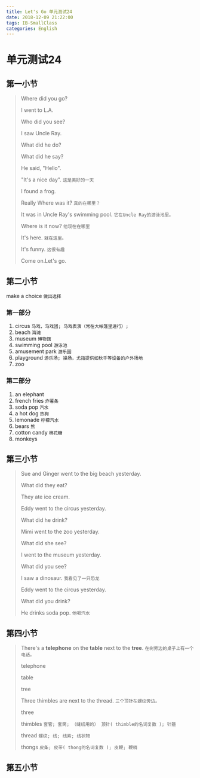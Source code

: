 ```yaml
---
title: Let's Go 单元测试24
date: 2018-12-09 21:22:00
tags: IB-SmallClass
categories: English
---
```



# 单元测试24

## 第一小节

> Where did you go?
> 
> I went to L.A.
> 
> Who did you see?
> 
> I saw Uncle Ray.
> 
> What did  he do?
> 
> What did he say?
> 
> He said, "Hello".
> 
> "It's a nice day". `这是美好的一天`
> 
> I found a frog.
> 
> Really Where was it? `真的在哪里？`
> 
> It was in Uncle Ray's swimming pool. `它在Uncle Ray的游泳池里。`
> 
> Where is it now? `他现在在哪里`
> 
> It's here. `就在这里。`
> 
> It's funny. `这很有趣`
> 
> Come on.Let's go.


## 第二小节

make a choice `做出选择`

### 第一部分

1. circus `马戏，马戏团; 马戏表演（常在大帐篷里进行）; `
2. beach `海滩`
3. museum `博物馆`
4. swimming pool `游泳池`
5. amusement park `游乐园`
6. playground `游乐场; 操场，尤指提供如秋千等设备的户外场地`
7. zoo

### 第二部分

1. an elephant
2. french fries `炸薯条`
3. soda pop `汽水`
4. a hot dog `热狗`
5. lemonade `柠檬汽水`
6. bears `熊`
7. cotton candy `棉花糖`
8. monkeys

## 第三小节

> Sue and Ginger went to the big beach yesterday.
> 
> What  did they eat?
> 
> They ate ice cream.
> 
> Eddy went to the circus yesterday. 
> 
> What did he drink?
> 
> Mimi went to the zoo yesterday.
> 
> What did she see?
> 
> I went to the museum yesterday.
> 
> What did you see?
> 
> I saw a dinosaur. `我看见了一只恐龙`
> 
> Eddy went to the circus yesterday.
> 
> What did you drink?
> 
> He drinks soda pop. `他喝汽水`
> 
> 


## 第四小节

> There's a **telephone** on the **table** next to the **tree**. `在树旁边的桌子上有一个电话。`
> 
> telephone
> 
> table
> 
> tree
> 
> Three thimbles are next to  the thread. `三个顶针在螺纹旁边。`
> 
> three
> 
> thimbles `套管; 套筒; （缝纫用的） 顶针( thimble的名词复数 ); 针箍`
> 
> thread `螺纹; 线; 线索; 线状物`
> 
> thongs `皮条; 皮带( thong的名词复数 ); 皮鞭; 鞭梢`

## 第五小节
















